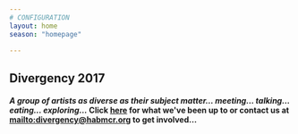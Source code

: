 ```yaml
---
# CONFIGURATION
layout: home
season: "homepage"

---  
```



## Divergency 2017


#### *A group of artists as diverse as their subject matter… meeting… talking… eating… exploring…* Click [here](/current/event) for what we've been up to or contact us at <mailto:divergency@habmcr.org> to get involved…    